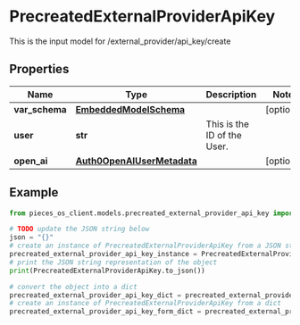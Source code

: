 # PrecreatedExternalProviderApiKey

This is the input model for /external_provider/api_key/create

## Properties

Name | Type | Description | Notes
------------ | ------------- | ------------- | -------------
**var_schema** | [**EmbeddedModelSchema**](../models/EmbeddedModelSchema) |  | [optional] 
**user** | **str** | This is the ID of the User. | 
**open_ai** | [**Auth0OpenAIUserMetadata**](../models/Auth0OpenAIUserMetadata) |  | [optional] 

## Example

```python
from pieces_os_client.models.precreated_external_provider_api_key import PrecreatedExternalProviderApiKey

# TODO update the JSON string below
json = "{}"
# create an instance of PrecreatedExternalProviderApiKey from a JSON string
precreated_external_provider_api_key_instance = PrecreatedExternalProviderApiKey.from_json(json)
# print the JSON string representation of the object
print(PrecreatedExternalProviderApiKey.to_json())

# convert the object into a dict
precreated_external_provider_api_key_dict = precreated_external_provider_api_key_instance.to_dict()
# create an instance of PrecreatedExternalProviderApiKey from a dict
precreated_external_provider_api_key_form_dict = precreated_external_provider_api_key.from_dict(precreated_external_provider_api_key_dict)
```



